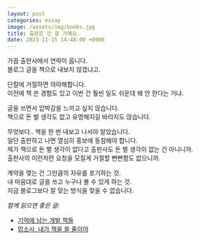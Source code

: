 ```yaml
---
layout: post
categories: essay
image: /assets/img/books.jpg
title: 출판은 안 할 거예요.
date: 2023-11-15 14:48:00 +0900
---
```


가끔 출판사에서 연락이 옵니다.  
블로그 글을 책으로 내보지 않겠냐고.

단칼에 거절하면 의아해합니다.  
이전에 책 쓴 경험도 있고 이번 건 훨씬 일도 쉬운데 왜 안 한다는 거냐.

글을 쓰면서 압박감을 느끼고 싶지 않습니다.  
책으로 돈 벌 생각도 없고 유명해지길 바라지도 않습니다.  

무엇보다.. 책을 한 번 내보고 나서야 알았습니다.  
일단 출판하고 나면 열심히 홍보에 동참해야 합니다.  
제가 책으로 돈 벌 생각이 없다고 출판사도 돈 벌 생각이 없는 건 아니니까.  
출판사의 이런저런 요청을 모질게 거절할 뻔뻔함도 없으니까.

계약을 맺는 건 그만큼의 자유를 포기하는 것.   
내 마음대로 글을 쓰고 누구나 볼 수 있게 하는 것.  
지금 블로그보다 잘 맞는 방식을 찾을 수 없습니다.

*함께 읽으면 좋은 글:*
* [기억에 남는 개발 책들](/essay/2023/11/07/books.html)
* [맙소사, 내가 책을 쓸 줄이야](/essay/2022/11/15/the-joys-and-sorrows-building-owner.html)
